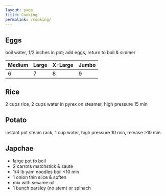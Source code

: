 ```yaml
---
layout: page
title: Cooking
permalink: /cooking/
---
```


Eggs
----
boil water, 1/2 inches in pot; add eggs, return to boil & simmer

| Medium | Large | X-Large | Jumbo |
| ------ | ----- | ------- | ----- |
| 6 | 7 | 8 | 9 |

Rice
----
2 cups rice, 2 cups water in pyrex on steamer, high pressure 15 min

Potato
------
instant pot steam rack, 1 cup water, high pressure 10 min, release >10 min

Japchae
-------
- large pot to boil
- 2 carrots matchstick & saute
- 1/4 lb yam noodles boil <10 min
- 1 onion thin slice & soften
- mix with sesame oil
- 1 bunch parsley (no stem) or spinach
